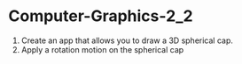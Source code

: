 # Computer-Graphics-2_2

1. Create an app that allows you to draw a 3D spherical cap.
2. Apply a rotation motion on the spherical cap
